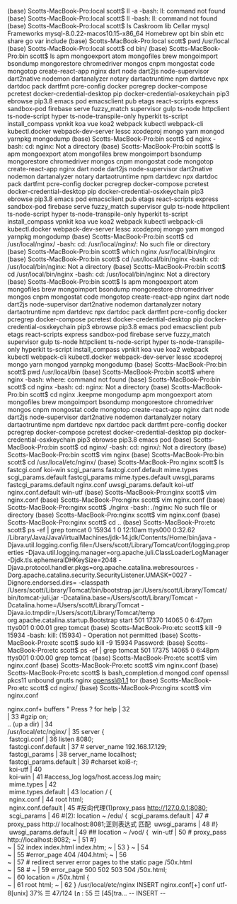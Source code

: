 (base) Scotts-MacBook-Pro:local scott$ ll -a
-bash: ll: command not found
(base) Scotts-MacBook-Pro:local scott$ ll
-bash: ll: command not found
(base) Scotts-MacBook-Pro:local scott$ ls
Caskroom			lib
Cellar				mysql
Frameworks			mysql-8.0.22-macos10.15-x86_64
Homebrew			opt
bin				sbin
etc				share
go				var
include
(base) Scotts-MacBook-Pro:local scott$ pwd
/usr/local
(base) Scotts-MacBook-Pro:local scott$ cd bin/
(base) Scotts-MacBook-Pro:bin scott$ ls
apm				mongoexport
atom				mongofiles
brew				mongoimport
bsondump			mongorestore
chromedriver			mongos
cnpm				mongostat
code				mongotop
create-react-app		nginx
dart				node
dart2js				node-supervisor
dart2native			nodemon
dartanalyzer			notary
dartaotruntime			npm
dartdevc			npx
dartdoc				pack
dartfmt				pcre-config
docker				pcregrep
docker-compose			pcretest
docker-credential-desktop	pip
docker-credential-osxkeychain	pip3
ebrowse				pip3.8
emacs				pod
emacsclient			pub
etags				react-scripts
express				sandbox-pod
firebase			serve
fuzzy_match			supervisor
gulp				ts-node
httpclient			ts-node-script
hyper				ts-node-transpile-only
hyperkit			ts-script
install_compass			vpnkit
koa				vue
koa2				webpack
kubectl				webpack-cli
kubectl.docker			webpack-dev-server
lessc				xcodeproj
mongo				yarn
mongod				yarnpkg
mongodump
(base) Scotts-MacBook-Pro:bin scott$ cd nginx 
-bash: cd: nginx: Not a directory
(base) Scotts-MacBook-Pro:bin scott$ ls
apm				mongoexport
atom				mongofiles
brew				mongoimport
bsondump			mongorestore
chromedriver			mongos
cnpm				mongostat
code				mongotop
create-react-app		nginx
dart				node
dart2js				node-supervisor
dart2native			nodemon
dartanalyzer			notary
dartaotruntime			npm
dartdevc			npx
dartdoc				pack
dartfmt				pcre-config
docker				pcregrep
docker-compose			pcretest
docker-credential-desktop	pip
docker-credential-osxkeychain	pip3
ebrowse				pip3.8
emacs				pod
emacsclient			pub
etags				react-scripts
express				sandbox-pod
firebase			serve
fuzzy_match			supervisor
gulp				ts-node
httpclient			ts-node-script
hyper				ts-node-transpile-only
hyperkit			ts-script
install_compass			vpnkit
koa				vue
koa2				webpack
kubectl				webpack-cli
kubectl.docker			webpack-dev-server
lessc				xcodeproj
mongo				yarn
mongod				yarnpkg
mongodump
(base) Scotts-MacBook-Pro:bin scott$ cd /usr/local/nginx/
-bash: cd: /usr/local/nginx/: No such file or directory
(base) Scotts-MacBook-Pro:bin scott$ which nginx
/usr/local/bin/nginx
(base) Scotts-MacBook-Pro:bin scott$ cd /usr/local/bin/nginx
-bash: cd: /usr/local/bin/nginx: Not a directory
(base) Scotts-MacBook-Pro:bin scott$ cd /usr/local/bin/nginx
-bash: cd: /usr/local/bin/nginx: Not a directory
(base) Scotts-MacBook-Pro:bin scott$ ls
apm				mongoexport
atom				mongofiles
brew				mongoimport
bsondump			mongorestore
chromedriver			mongos
cnpm				mongostat
code				mongotop
create-react-app		nginx
dart				node
dart2js				node-supervisor
dart2native			nodemon
dartanalyzer			notary
dartaotruntime			npm
dartdevc			npx
dartdoc				pack
dartfmt				pcre-config
docker				pcregrep
docker-compose			pcretest
docker-credential-desktop	pip
docker-credential-osxkeychain	pip3
ebrowse				pip3.8
emacs				pod
emacsclient			pub
etags				react-scripts
express				sandbox-pod
firebase			serve
fuzzy_match			supervisor
gulp				ts-node
httpclient			ts-node-script
hyper				ts-node-transpile-only
hyperkit			ts-script
install_compass			vpnkit
koa				vue
koa2				webpack
kubectl				webpack-cli
kubectl.docker			webpack-dev-server
lessc				xcodeproj
mongo				yarn
mongod				yarnpkg
mongodump
(base) Scotts-MacBook-Pro:bin scott$ pwd
/usr/local/bin
(base) Scotts-MacBook-Pro:bin scott$ where nginx
-bash: where: command not found
(base) Scotts-MacBook-Pro:bin scott$ cd nginx
-bash: cd: nginx: Not a directory
(base) Scotts-MacBook-Pro:bin scott$ cd nginx 
.keepme                        mongodump
apm                            mongoexport
atom                           mongofiles
brew                           mongoimport
bsondump                       mongorestore
chromedriver                   mongos
cnpm                           mongostat
code                           mongotop
create-react-app               nginx
dart                           node
dart2js                        node-supervisor
dart2native                    nodemon
dartanalyzer                   notary
dartaotruntime                 npm
dartdevc                       npx
dartdoc                        pack
dartfmt                        pcre-config
docker                         pcregrep
docker-compose                 pcretest
docker-credential-desktop      pip
docker-credential-osxkeychain  pip3
ebrowse                        pip3.8
emacs                          pod
(base) Scotts-MacBook-Pro:bin scott$ cd nginx/
-bash: cd: nginx/: Not a directory
(base) Scotts-MacBook-Pro:bin scott$ vim nginx 
(base) Scotts-MacBook-Pro:bin scott$ cd /usr/local/etc/nginx/
(base) Scotts-MacBook-Pro:nginx scott$ ls
fastcgi.conf		koi-win			scgi_params
fastcgi.conf.default	mime.types		scgi_params.default
fastcgi_params		mime.types.default	uwsgi_params
fastcgi_params.default	nginx.conf		uwsgi_params.default
koi-utf			nginx.conf.default	win-utf
(base) Scotts-MacBook-Pro:nginx scott$ vim nginx.conf
(base) Scotts-MacBook-Pro:nginx scott$ vim nginx.conf
(base) Scotts-MacBook-Pro:nginx scott$ ./nginx
-bash: ./nginx: No such file or directory
(base) Scotts-MacBook-Pro:nginx scott$ vim nginx.conf
(base) Scotts-MacBook-Pro:nginx scott$ cd ..
(base) Scotts-MacBook-Pro:etc scott$ ps -ef | grep tomcat
    0 15934     1   0 12:10am ttys000    0:32.62 /Library/Java/JavaVirtualMachines/jdk-14.jdk/Contents/Home/bin/java -Djava.util.logging.config.file=/Users/scott/Library/Tomcat/conf/logging.properties -Djava.util.logging.manager=org.apache.juli.ClassLoaderLogManager -Djdk.tls.ephemeralDHKeySize=2048 -Djava.protocol.handler.pkgs=org.apache.catalina.webresources -Dorg.apache.catalina.security.SecurityListener.UMASK=0027 -Dignore.endorsed.dirs= -classpath /Users/scott/Library/Tomcat/bin/bootstrap.jar:/Users/scott/Library/Tomcat/bin/tomcat-juli.jar -Dcatalina.base=/Users/scott/Library/Tomcat -Dcatalina.home=/Users/scott/Library/Tomcat -Djava.io.tmpdir=/Users/scott/Library/Tomcat/temp org.apache.catalina.startup.Bootstrap start
  501 17370 14065   0  6:47pm ttys001    0:00.01 grep tomcat
(base) Scotts-MacBook-Pro:etc scott$ kill -9 15934
-bash: kill: (15934) - Operation not permitted
(base) Scotts-MacBook-Pro:etc scott$ sudo kill -9 15934
Password:
(base) Scotts-MacBook-Pro:etc scott$ ps -ef | grep tomcat
  501 17375 14065   0  6:48pm ttys001    0:00.00 grep tomcat
(base) Scotts-MacBook-Pro:etc scott$ vim nginx.conf
(base) Scotts-MacBook-Pro:etc scott$ vim nginx.conf
(base) Scotts-MacBook-Pro:etc scott$ ls
bash_completion.d	mongod.conf		openssl			pkcs11			unbound
gnutls			nginx			openssl@1.1		tor
(base) Scotts-MacBook-Pro:etc scott$ cd nginx/
(base) Scotts-MacBook-Pro:nginx scott$ vim nginx.conf

 nginx.conf+                                                                                                                                   buffers 
" Press ? for help             | 32                                                                                                                    
                               | 33     #gzip  on;                                                                                                     
.. (up a dir)                  | 34                                                                                                                    
/usr/local/etc/nginx/          | 35     server {                                                                                                       
   fastcgi.conf                | 36         listen       8080;                                                                                         
   fastcgi.conf.default        | 37         # server_name  192.168.17.129;                                                                             
   fastcgi_params              | 38         server_name localhost;                                                                                     
   fastcgi_params.default      | 39         #charset koi8-r;                                                                                           
   koi-utf                     | 40                                                                                                                    
   koi-win                     | 41         #access_log  logs/host.access.log  main;                                                                   
   mime.types                  | 42                                                                                                                    
   mime.types.default          | 43         location / {                                                                                               
   nginx.conf                  | 44             root   html;                                                                                           
   nginx.conf.default          | 45             #反向代理(1)proxy_pass  http://127.0.0.1:8080;                                                         
   scgi_params                 | 46 #(2): location ~ /edu/ {
   scgi_params.default         | 47 #   proxy_pass  http:// localhost:8081;正则表达式 匹配
   uwsgi_params                | 48 #}      
   uwsgi_params.default        | 49 ##    location ~ /vod/ {
   win-utf                     | 50 #   proxy_pass http://localhost:8082; 
~                              | 51 #}      
~                              | 52             index  index.html index.htm;
~                              | 53         }
~                              | 54         
~                              | 55         #error_page  404              /404.html;
~                              | 56         
~                              | 57         # redirect server error pages to the static page /50x.html                                                 
~                              | 58         #
~                              | 59         error_page   500 502 503 504  /50x.html;                                                                   
~                              | 60         location = /50x.html {                                                                                     
~                              | 61             root   html;
~                              | 62         }
 /usr/local/etc/nginx            INSERT  nginx.conf[+]                                          conf  utf-8[unix]   37% ☰   47/124 ㏑ : 55  ☲ [45]tra… 
-- INSERT --                                                                                                                                 
